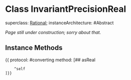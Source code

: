 # Class InvariantPrecisionReal
superclass: [Rational](Rational);
instanceArchitecture: #Abstract

_Page still under construction; sorry about that._

## Instance Methods
{{
	protocol: #converting method:
	[## asReal
		
		^self
	]}}
